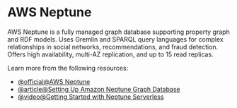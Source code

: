 # AWS Neptune

AWS Neptune is a fully managed graph database supporting property graph and RDF models. Uses Gremlin and SPARQL query languages for complex relationships in social networks, recommendations, and fraud detection. Offers high availability, multi-AZ replication, and up to 15 read replicas.

Learn more from the following resources:

- [@official@AWS Neptune](https://aws.amazon.com/neptune/)
- [@article@Setting Up Amazon Neptune Graph Database](https://cliffordedsouza.medium.com/setting-up-amazon-neptune-graph-database-2b73512a7388)
- [@video@Getting Started with Neptune Serverless](https://www.youtube.com/watch?v=b04-jjM9t4g)
